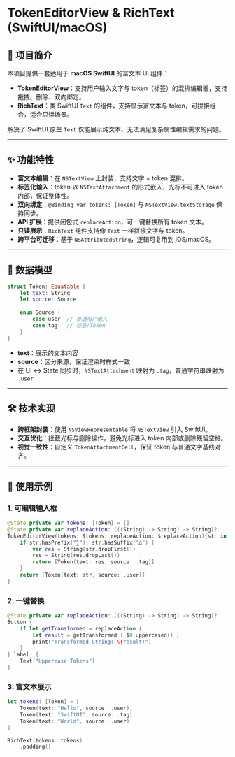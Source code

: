 # TokenEditorView & RichText (SwiftUI/macOS)

## 📌 项目简介

本项目提供一套适用于 **macOS SwiftUI** 的富文本 UI 组件：

* **TokenEditorView**：支持用户输入文字与 token（标签）的混排编辑器，支持拖拽、删除、双向绑定。
* **RichText**：类 SwiftUI `Text` 的组件，支持显示富文本与 token，可拼接组合，适合只读场景。

解决了 SwiftUI 原生 `Text` 仅能展示纯文本、无法满足复杂属性编辑需求的问题。

---

## ✨ 功能特性

* **富文本编辑**：在 `NSTextView` 上封装，支持文字 + token 混排。
* **标签化输入**：token 以 `NSTextAttachment` 的形式嵌入，光标不可进入 token 内部，保证整体性。
* **双向绑定**：`@Binding var tokens: [Token]` 与 `NSTextView.textStorage` 保持同步。
* **API 扩展**：提供闭包式 `replaceAction`，可一键替换所有 token 文本。
* **只读展示**：`RichText` 组件支持像 `Text` 一样拼接文字与 token。
* **跨平台可迁移**：基于 `NSAttributedString`，逻辑可复用到 iOS/macOS。

---

## 📐 数据模型

```swift
struct Token: Equatable {
    let text: String
    let source: Source
    
    enum Source {
        case user  // 普通用户输入
        case tag   // 标签/Token
    }
}
```

* **text**：展示的文本内容
* **source**：区分来源，保证渲染时样式一致
* 在 UI ↔ State 同步时，`NSTextAttachment` 映射为 `.tag`，普通字符串映射为 `.user`

---

## 🛠 技术实现

* **跨框架封装**：使用 `NSViewRepresentable` 将 `NSTextView` 引入 SwiftUI。
* **交互优化**：拦截光标与删除操作，避免光标进入 token 内部或删除残留空格。
* **视觉一致性**：自定义 `TokenAttachmentCell`，保证 token 与普通文字基线对齐。

---

## 🚀 使用示例

### 1. 可编辑输入框

```swift
@State private var tokens: [Token] = []
@State private var replaceAction: (((String) -> String) -> String)?
TokenEditorView(tokens: $tokens, replaceAction: $replaceAction){str in
    if str.hasPrefix("∑"), str.hasSuffix("∆") {
        var res = String(str.dropFirst())
        res = String(res.dropLast())
        return [Token(text: res, source: .tag)]
    }
    return [Token(text: str, source: .user)]
}
```

### 2. 一键替换

```swift
@State private var replaceAction: (((String) -> String) -> String)?
Button {
    if let getTransformed = replaceAction {
        let result = getTransformed { $0.uppercased() }
        print("Transformed String: \(result)")
    }
} label: {
    Text("Uppercase Tokens")
}
```

### 3. 富文本展示

```swift
let tokens: [Token] = [
    Token(text: "Hello", source: .user),
    Token(text: "SwiftUI", source: .tag),
    Token(text: "World", source: .user)
]

RichText(tokens: tokens)
    .padding()
```
